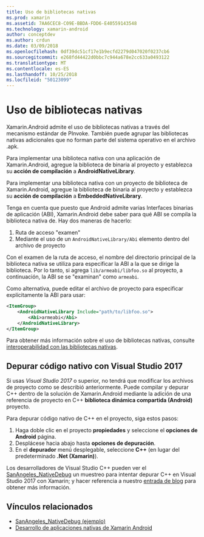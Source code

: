 ```yaml
---
title: Uso de bibliotecas nativas
ms.prod: xamarin
ms.assetid: 7AA6CEC8-C09E-BBDA-FDD6-E40559143548
ms.technology: xamarin-android
author: conceptdev
ms.author: crdun
ms.date: 03/09/2018
ms.openlocfilehash: 0df39dc51cf17e1b9ecfd2279d047020f0237cb6
ms.sourcegitcommit: e268fd44422d0bbc7c944a678e2cc633a0493122
ms.translationtype: MT
ms.contentlocale: es-ES
ms.lasthandoff: 10/25/2018
ms.locfileid: "50123099"
---
```

# <a name="using-native-libraries"></a>Uso de bibliotecas nativas

Xamarin.Android admite el uso de bibliotecas nativas a través del mecanismo estándar de PInvoke. También puede agrupar las bibliotecas nativas adicionales que no forman parte del sistema operativo en el archivo .apk.

Para implementar una biblioteca nativa con una aplicación de Xamarin.Android, agregue la biblioteca de binaria al proyecto y establezca su **acción de compilación** a **AndroidNativeLibrary**.

Para implementar una biblioteca nativa con un proyecto de biblioteca de Xamarin.Android, agregue la biblioteca de binaria al proyecto y establezca su **acción de compilación** a **EmbeddedNativeLibrary**.

Tenga en cuenta que puesto que Android admite varias Interfaces binarias de aplicación (ABI), Xamarin.Android debe saber para qué ABI se compila la biblioteca nativa de.
Hay dos maneras de hacerlo:

1.  Ruta de acceso "examen"
1.  Mediante el uso de un `AndroidNativeLibrary/Abi` elemento dentro del archivo de proyecto


Con el examen de la ruta de acceso, el nombre del directorio principal de la biblioteca nativa se utiliza para especificar la ABI a la que se dirige la biblioteca. Por lo tanto, si agrega `lib/armeabi/libfoo.so` al proyecto, a continuación, la ABI se se "examinan" como `armeabi`.

Como alternativa, puede editar el archivo de proyecto para especificar explícitamente la ABI para usar:

```xml
<ItemGroup>
    <AndroidNativeLibrary Include="path/to/libfoo.so">
        <Abi>armeabi</Abi>
    </AndroidNativeLibrary>
</ItemGroup>
```

Para obtener más información sobre el uso de bibliotecas nativas, consulte [interoperabilidad con las bibliotecas nativas](http://www.mono-project.com/docs/advanced/pinvoke/).

## <a name="debugging-native-code-with-visual-studio-2017"></a>Depurar código nativo con Visual Studio 2017

Si usas *Visual Studio 2017* o superior, no tendrá que modificar los archivos de proyecto como se describió anteriormente.
Puede compilar y depurar C++ dentro de la solución de Xamarin.Android mediante la adición de una referencia de proyecto en C++ **biblioteca dinámica compartida (Android)** proyecto. 

Para depurar código nativo de C++ en el proyecto, siga estos pasos:

1. Haga doble clic en el proyecto **propiedades** y seleccione el **opciones de Android** página.
2. Desplácese hacia abajo hasta **opciones de depuración**.
3. En el **depurador** menú desplegable, seleccione **C++** (en lugar del predeterminado **.Net (Xamarin)**).

Los desarrolladores de Visual Studio C++ pueden ver el [SanAngeles_NativeDebug](https://developer.xamarin.com/samples/monodroid/SanAngeles_NDK/) un muestreo para intentar depurar C++ en Visual Studio 2017 con Xamarin; y hacer referencia a nuestro [entrada de blog](https://blog.xamarin.com/build-and-debug-c-libraries-in-xamarin-android-apps-with-visual-studio-2015/) para obtener más información.



## <a name="related-links"></a>Vínculos relacionados

- [SanAngeles_NativeDebug (ejemplo)](https://developer.xamarin.com/samples/monodroid/SanAngeles_NDK/)
- [Desarrollo de aplicaciones nativas de Xamarin Android](https://blogs.msdn.microsoft.com/vcblog/2015/02/23/developing-xamarin-android-native-applications/)
